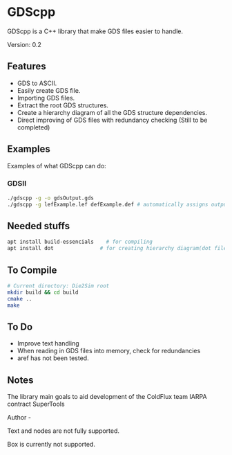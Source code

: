# GDScpp
GDScpp is a C++ library that make GDS files easier to handle.

Version: 0.2

## Features
* GDS to ASCII.
* Easily create GDS file.
* Importing GDS files.
* Extract the root GDS structures.
* Create a hierarchy diagram of all the GDS structure dependencies.
* Direct improving of GDS files with redundancy checking (Still to be completed)

## Examples
Examples of what GDScpp can do:

### GDSII
``` bash
./gdscpp -g -o gdsOutput.gds
./gdscpp -g lefExample.lef defExample.def # automatically assigns output filename if not specified
```

## Needed stuffs
``` bash
apt install build-essencials 	# for compiling
apt install dot               # for creating hierarchy diagram(dot file)
```
## To Compile
``` bash
# Current directory: Die2Sim root
mkdir build && cd build
cmake ..
make
```

## To Do
* Improve text handling
* When reading in GDS files into memory, check for redundancies
* aref has not been tested.

## Notes
The library main goals to aid development of the ColdFlux team IARPA contract SuperTools

Author -

Text and nodes are not fully supported.

Box is currently not supported.